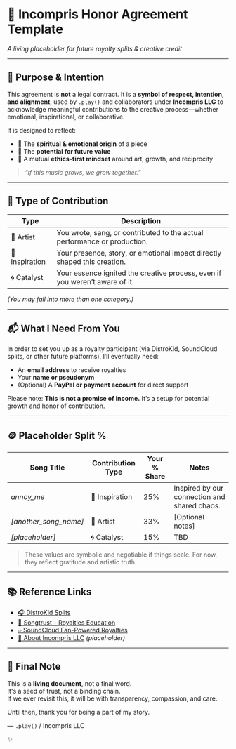 # 🌱 Incompris Honor Agreement Template  
_A living placeholder for future royalty splits & creative credit_

---

## 🧭 Purpose & Intention

This agreement is **not** a legal contract. It is a **symbol of respect, intention, and alignment**, used by `.play()` and collaborators under **Incompris LLC** to acknowledge meaningful contributions to the creative process—whether emotional, inspirational, or collaborative.

It is designed to reflect:
- 🌱 The **spiritual & emotional origin** of a piece
- 🔮 The **potential for future value**
- 🤝 A mutual **ethics-first mindset** around art, growth, and reciprocity

> _“If this music grows, we grow together.”_

---

## 🤍 Type of Contribution

| Type        | Description                                                                 |
|-------------|-----------------------------------------------------------------------------|
| 🎤 Artist     | You wrote, sang, or contributed to the actual performance or production.   |
| 🧠 Inspiration | Your presence, story, or emotional impact directly shaped this creation.   |
| 🌀 Catalyst   | Your essence ignited the creative process, even if you weren’t aware of it. |

_(You may fall into more than one category.)_

---

## 📬 What I Need From You

In order to set you up as a royalty participant (via DistroKid, SoundCloud splits, or other future platforms), I’ll eventually need:

- An **email address** to receive royalties
- Your **name or pseudonym**
- (Optional) A **PayPal or payment account** for direct support

Please note: **This is not a promise of income.** It’s a setup for potential growth and honor of contribution.

---

## 🪙 Placeholder Split %

| Song Title               | Contribution Type | Your % Share | Notes |
|--------------------------|-------------------|---------------|--------|
| _annoy_me_               | 🧠 Inspiration     | 25%           | Inspired by our connection and shared chaos. |
| _[another_song_name]_    | 🎤 Artist          | 33%           | [Optional notes] |
| _[placeholder]_          | 🌀 Catalyst        | 15%           | TBD |

> These values are symbolic and negotiable if things scale. For now, they reflect gratitude and artistic truth.

---

## 📚 Reference Links

- [🎧 DistroKid Splits](https://distrokid.zendesk.com/hc/en-us/articles/360013648953-How-do-I-split-earnings-with-collaborators-)
- [📝 Songtrust – Royalties Education](https://blog.songtrust.com/)
- [🎶 SoundCloud Fan-Powered Royalties](https://creators.soundcloud.com/monetization)
- [🧠 About Incompris LLC](https://github.com/incomprisllc) _(placeholder)_

---

## 🧘 Final Note

This is a **living document**, not a final word.  
It's a seed of trust, not a binding chain.  
If we ever revisit this, it will be with transparency, compassion, and care.

Until then, thank you for being a part of my story.

— `.play()` / Incompris LLC

✨
